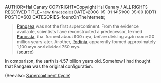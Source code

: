 AUTHOR=Hal Canary
COPYRIGHT=Copyright Hal Canary / ALL RIGHTS RESERVED
TITLE=new timescales
DATE=2006-05-31 14:51:00-05:00 (CDT)
POSTID=600
CATEGORIES=foundOnTheInternets;

> <div><a href="http://en.wikipedia.org/wiki/Pangaea">Pangaea</a> was not the first supercontinent. From the evidence available, scientists have reconstructed a predecessor, termed <a href="http://en.wikipedia.org/wiki/Pannotia">Pannotia</a>, that formed about 600&nbsp;mya, before dividing again some 50 million years later. Another, <a href="http://en.wikipedia.org/wiki/Rodinia">Rodinia</a>, apparently formed approximately 1,100 mya and divided 750&nbsp;mya.<br>(<a href="http://en.wikipedia.org/wiki/Pangaea">source</a>)</div>

In comparison, the earth is 4.57 billion years old. Somehow I had thought that Pangaea was the original configuration.

(See also: [Supercontinent Cycle](http://en.wikipedia.org/wiki/Supercontinent_cycle))
